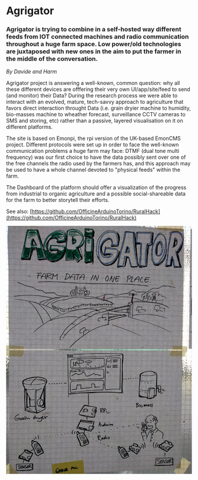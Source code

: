 # Agrigator

### Agrigator is trying to combine in a self-hosted way different feeds from IOT connected machines and radio communication throughout a huge farm space. Low power/old technologies are juxtaposed with new ones in the aim to put the farmer in the middle of the conversation.

*By Davide and Harm*

Agrigator project is answering a well-known, common question: why all these different devices are offfering their very own UI/app/site/feed to send (and monitor) their Data? During the research process we were able to interact with an evolved, mature, tech-savvy approach to agriculture that favors direct interaction throught Data (i.e. grain dryier machine to humidity, bio-masses machine to wheather forecast, surveillance CCTV cameras to SMS and storing, etc) rather than a passive, layered visualisation on it on different platforms. 

The site is based on Emonpi, the rpi version of the UK-based EmonCMS project. Different protocols were set up in order to face the well-known communication problems a huge farm may face: DTMF (dual tone multi frequency) was our first choice to have the data possibly sent over one of the free channels the radio used by the farmers has, and this approach may be used to have a whole channel devoted to "physical feeds" within the farm.

The Dashboard of the platform should offer a visualization of the progress from industrial to organic agriculture and a possible social-shareable data for the farm to better storytell their efforts.

See also: [https://github.com/OfficineArduinoTorino/RuralHack](https://github.com/OfficineArduinoTorino/RuralHack)

<img src="img/agrigator_sketch.jpg">
